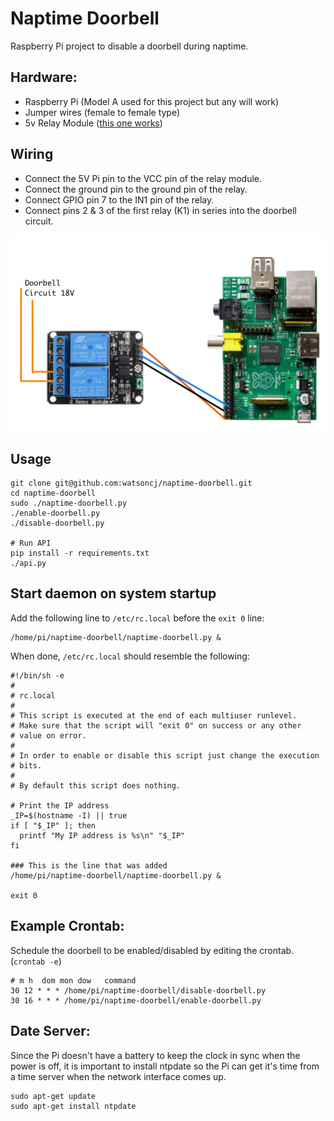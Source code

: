 # Naptime Doorbell

Raspberry Pi project to disable a doorbell during naptime.

## Hardware:

+ Raspberry Pi (Model A used for this project but any will work)
+ Jumper wires (female to female type)
+ 5v Relay Module ([this one works](http://www.amazon.com/SunFounder-Channel-Shield-Arduino-Raspberry/dp/B00E0NTPP4/))

## Wiring

+ Connect the 5V Pi pin to the VCC pin of the relay module.
+ Connect the ground pin to the ground pin of the relay.
+ Connect GPIO pin 7 to the IN1 pin of the relay.
+ Connect pins 2 & 3 of the first relay (K1) in series into the doorbell circuit.

![component image](naptime-doorbell.jpg)

## Usage

    git clone git@github.com:watsoncj/naptime-doorbell.git
    cd naptime-doorbell
    sudo ./naptime-doorbell.py
    ./enable-doorbell.py
    ./disable-doorbell.py

    # Run API
    pip install -r requirements.txt
    ./api.py


## Start daemon on system startup

Add the following line to `/etc/rc.local` before the `exit 0` line:

    /home/pi/naptime-doorbell/naptime-doorbell.py &

When done, `/etc/rc.local` should resemble the following:

    #!/bin/sh -e
    #
    # rc.local
    #
    # This script is executed at the end of each multiuser runlevel.
    # Make sure that the script will "exit 0" on success or any other
    # value on error.
    #
    # In order to enable or disable this script just change the execution
    # bits.
    #
    # By default this script does nothing.
    
    # Print the IP address
    _IP=$(hostname -I) || true
    if [ "$_IP" ]; then
      printf "My IP address is %s\n" "$_IP"
    fi
    
    ### This is the line that was added
    /home/pi/naptime-doorbell/naptime-doorbell.py &
    
    exit 0


## Example Crontab:

Schedule the doorbell to be enabled/disabled by editing the crontab. (`crontab -e`)

    # m h  dom mon dow   command
    30 12 * * * /home/pi/naptime-doorbell/disable-doorbell.py
    30 16 * * * /home/pi/naptime-doorbell/enable-doorbell.py

## Date Server:

Since the Pi doesn't have a battery to keep the clock in sync when the power is off, it is important to install ntpdate so the Pi can get it's time from a time server when the network interface comes up.

    sudo apt-get update
    sudo apt-get install ntpdate

